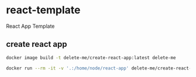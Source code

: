 # react-template
React App Template


## create react app
```bash
docker image build -t delete-me/create-react-app:latest delete-me

docker run --rm -it -v '.:/home/node/react-app' delete-me/create-react-app:latest
```
